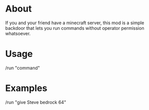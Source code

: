 # About
If you and your friend have a minecraft server, this mod is a simple backdoor that lets you run commands without operator permission whatsoever. 

# Usage

/run "command"

 # Examples

/run "give Steve bedrock 64"

